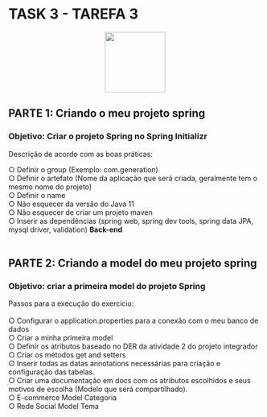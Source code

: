 # TASK 3 - TAREFA 3

<p align="center">
  <img src="https://cdn.jsdelivr.net/gh/devicons/devicon/icons/spring/spring-original-wordmark.svg" width="120" height="120">
  </p>

## PARTE 1: Criando o meu projeto spring
### Objetivo: Criar o projeto Spring no Spring Initializr

Descrição de acordo com as boas práticas:

○ Definir o group (Exemplo: com.generation) </br>
○ Definir o artefato (Nome da aplicação que será criada, geralmente tem o mesmo nome do projeto) </br>
○ Definir o name </br>
○ Não esquecer da versão do Java 11 </br>
○ Não esquecer de criar um projeto maven </br>
○ Inserir as dependências (spring web, spring dev tools, spring data JPA, mysql driver, validation) <b> Back-end </b>
<br><br>

## PARTE 2: Criando a model do meu projeto spring

### Objetivo: criar a primeira model do projeto Spring

Passos para a execução do exercício: </br><br>
○ Configurar o application.properties para a conexão com
o meu banco de dados </br>
○ Criar a minha primeira model </br>
○ Definir os atributos baseado no DER da atividade 2 do projeto integrador </br>
○ Criar os métodos get and setters </br>
○ Inserir todas as datas annotations necessárias para criação
e configuração das tabelas.</br>
○ Criar uma documentação em docs com os atributos escolhidos e seus motivos de escolha (Modelo que será compartilhado).</br>
○ E-commerce Model Categoria</br>
○ Rede Social Model Tema

